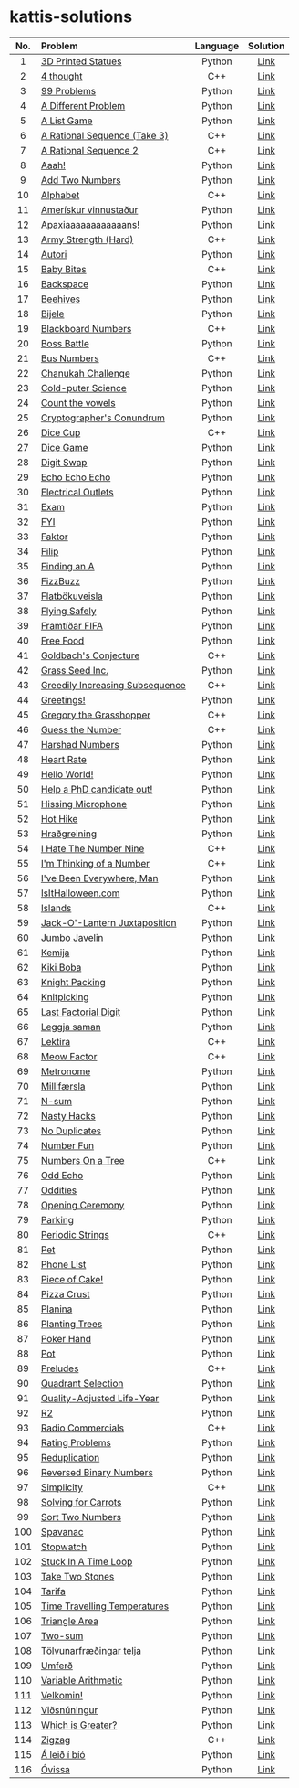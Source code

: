 # kattis-solutions 

|No.|Problem|Language|Solution|
|:---:|:---|:---:|:---:|
|1|[3D Printed Statues](https://open.kattis.com/problems/3dprinter)|Python|[Link](./python/?.py)|
|2|[4 thought](https://open.kattis.com/problems/4thought)|C++|[Link](./cpp/?.cpp)|
|3|[99 Problems](https://open.kattis.com/problems/99problems)|Python|[Link](./python/99problems.py)|
|4|[A Different Problem](https://open.kattis.com/problems/different)|Python|[Link](./python/?.py)|
|5|[A List Game](https://open.kattis.com/problems/listgame)|Python|[Link](./python/?.py)|
|6|[A Rational Sequence (Take 3)](https://open.kattis.com/problems/rationalsequence3)|C++|[Link](./cpp/?.cpp)|
|7|[A Rational Sequence 2](https://open.kattis.com/problems/rationalsequence2)|C++|[Link](./cpp/?.cpp)|
|8|[Aaah!](https://open.kattis.com/problems/aaah)|Python|[Link](./python/?.py)|
|9|[Add Two Numbers](https://open.kattis.com/problems/addtwonumbers)|Python|[Link](./python/?.py)|
|10|[Alphabet](https://open.kattis.com/problems/alphabet)|C++|[Link](./cpp/?.cpp)|
|11|[Amerískur vinnustaður](https://open.kattis.com/problems/ameriskur)|Python|[Link](./python/?.py)|
|12|[Apaxiaaaaaaaaaaaans!](https://open.kattis.com/problems/apaxiaaans)|Python|[Link](./python/?.py)|
|13|[Army Strength (Hard)](https://open.kattis.com/problems/armystrengthhard)|C++|[Link](./cpp/?.cpp)|
|14|[Autori](https://open.kattis.com/problems/autori)|Python|[Link](./python/?.py)|
|15|[Baby Bites](https://open.kattis.com/problems/babybites)|C++|[Link](./cpp/?.cpp)|
|16|[Backspace](https://open.kattis.com/problems/backspace)|Python|[Link](./python/?.py)|
|17|[Beehives](https://open.kattis.com/problems/beehives)|Python|[Link](./python/?.py)|
|18|[Bijele](https://open.kattis.com/problems/bijele)|Python|[Link](./python/?.py)|
|19|[Blackboard Numbers](https://open.kattis.com/problems/primes2)|C++|[Link](./cpp/?.cpp)|
|20|[Boss Battle](https://open.kattis.com/problems/bossbattle)|Python|[Link](./python/?.py)|
|21|[Bus Numbers](https://open.kattis.com/problems/busnumbers)|C++|[Link](./cpp/?.cpp)|
|22|[Chanukah Challenge](https://open.kattis.com/problems/chanukah)|Python|[Link](./python/?.py)|
|23|[Cold-puter Science](https://open.kattis.com/problems/cold)|Python|[Link](./python/?.py)|
|24|[Count the vowels](https://open.kattis.com/problems/countthevowels)|Python|[Link](./python/?.py)|
|25|[Cryptographer's Conundrum](https://open.kattis.com/problems/conundrum)|Python|[Link](./python/?.py)|
|26|[Dice Cup](https://open.kattis.com/problems/dicecup)|C++|[Link](./cpp/?.cpp)|
|27|[Dice Game](https://open.kattis.com/problems/dicegame)|Python|[Link](./python/?.py)|
|28|[Digit Swap](https://open.kattis.com/problems/digitswap)|Python|[Link](./python/?.py)|
|29|[Echo Echo Echo](https://open.kattis.com/problems/echoechoecho)|Python|[Link](./python/?.py)|
|30|[Electrical Outlets](https://open.kattis.com/problems/electricaloutlets)|Python|[Link](./python/?.py)|
|31|[Exam](https://open.kattis.com/problems/exam)|Python|[Link](./python/?.py)|
|32|[FYI](https://open.kattis.com/problems/fyi)|Python|[Link](./python/?.py)|
|33|[Faktor](https://open.kattis.com/problems/faktor)|Python|[Link](./python/?.py)|
|34|[Filip](https://open.kattis.com/problems/filip)|Python|[Link](./python/?.py)|
|35|[Finding an A](https://open.kattis.com/problems/findingana)|Python|[Link](./python/?.py)|
|36|[FizzBuzz](https://open.kattis.com/problems/fizzbuzz)|Python|[Link](./python/?.py)|
|37|[Flatbökuveisla](https://open.kattis.com/problems/flatbokuveisla)|Python|[Link](./python/?.py)|
|38|[Flying Safely](https://open.kattis.com/problems/flyingsafely)|Python|[Link](./python/?.py)|
|39|[Framtíðar FIFA](https://open.kattis.com/problems/fifa)|Python|[Link](./python/?.py)|
|40|[Free Food](https://open.kattis.com/problems/freefood)|Python|[Link](./python/?.py)|
|41|[Goldbach's Conjecture](https://open.kattis.com/problems/goldbach2)|C++|[Link](./cpp/?.cpp)|
|42|[Grass Seed Inc.](https://open.kattis.com/problems/grassseed)|Python|[Link](./python/?.py)|
|43|[Greedily Increasing Subsequence](https://open.kattis.com/problems/greedilyincreasing)|C++|[Link](./cpp/?.cpp)|
|44|[Greetings!](https://open.kattis.com/problems/greetings2)|Python|[Link](./python/?.py)|
|45|[Gregory the Grasshopper](https://open.kattis.com/problems/grasshopper)|C++|[Link](./cpp/?.cpp)|
|46|[Guess the Number](https://open.kattis.com/problems/guess)|C++|[Link](./cpp/?.cpp)|
|47|[Harshad Numbers](https://open.kattis.com/problems/harshadnumbers)|Python|[Link](./python/?.py)|
|48|[Heart Rate](https://open.kattis.com/problems/heartrate)|Python|[Link](./python/?.py)|
|49|[Hello World!](https://open.kattis.com/problems/hello)|Python|[Link](./python/?.py)|
|50|[Help a PhD candidate out!](https://open.kattis.com/problems/helpaphd)|Python|[Link](./python/?.py)|
|51|[Hissing Microphone](https://open.kattis.com/problems/hissingmicrophone)|Python|[Link](./python/?.py)|
|52|[Hot Hike](https://open.kattis.com/problems/hothike)|Python|[Link](./python/?.py)|
|53|[Hraðgreining](https://open.kattis.com/problems/hradgreining)|Python|[Link](./python/?.py)|
|54|[I Hate The Number Nine](https://open.kattis.com/problems/nine)|C++|[Link](./cpp/?.cpp)|
|55|[I'm Thinking of a Number](https://open.kattis.com/problems/thinkingofanumber)|C++|[Link](./cpp/?.cpp)|
|56|[I've Been Everywhere, Man](https://open.kattis.com/problems/everywhere)|Python|[Link](./python/?.py)|
|57|[IsItHalloween.com](https://open.kattis.com/problems/isithalloween)|Python|[Link](./python/?.py)|
|58|[Islands](https://open.kattis.com/problems/islands3)|C++|[Link](./cpp/?.cpp)|
|59|[Jack-O'-Lantern Juxtaposition](https://open.kattis.com/problems/jackolanternjuxtaposition)|Python|[Link](./python/?.py)|
|60|[Jumbo Javelin](https://open.kattis.com/problems/jumbojavelin)|Python|[Link](./python/?.py)|
|61|[Kemija](https://open.kattis.com/problems/kemija08)|Python|[Link](./python/?.py)|
|62|[Kiki Boba](https://open.kattis.com/problems/kikiboba)|Python|[Link](./python/?.py)|
|63|[Knight Packing](https://open.kattis.com/problems/knightpacking)|Python|[Link](./python/?.py)|
|64|[Knitpicking](https://open.kattis.com/problems/knitpicking)|Python|[Link](./python/?.py)|
|65|[Last Factorial Digit](https://open.kattis.com/problems/lastfactorialdigit)|Python|[Link](./python/?.py)|
|66|[Leggja saman](https://open.kattis.com/problems/leggjasaman)|Python|[Link](./python/?.py)|
|67|[Lektira](https://open.kattis.com/problems/lektira)|C++|[Link](./cpp/?.cpp)|
|68|[Meow Factor](https://open.kattis.com/problems/meowfactor)|C++|[Link](./cpp/?.cpp)|
|69|[Metronome](https://open.kattis.com/problems/metronome)|Python|[Link](./python/?.py)|
|70|[Millifærsla](https://open.kattis.com/problems/millifaersla)|Python|[Link](./python/?.py)|
|71|[N-sum](https://open.kattis.com/problems/nsum)|Python|[Link](./python/?.py)|
|72|[Nasty Hacks](https://open.kattis.com/problems/nastyhacks)|Python|[Link](./python/?.py)|
|73|[No Duplicates](https://open.kattis.com/problems/nodup)|Python|[Link](./python/?.py)|
|74|[Number Fun](https://open.kattis.com/problems/numberfun)|Python|[Link](./python/?.py)|
|75|[Numbers On a Tree](https://open.kattis.com/problems/numbertree)|C++|[Link](./cpp/?.cpp)|
|76|[Odd Echo](https://open.kattis.com/problems/oddecho)|Python|[Link](./python/?.py)|
|77|[Oddities](https://open.kattis.com/problems/oddities)|Python|[Link](./python/?.py)|
|78|[Opening Ceremony](https://open.kattis.com/problems/ceremony)|Python|[Link](./python/?.py)|
|79|[Parking](https://open.kattis.com/problems/parking2)|Python|[Link](./python/?.py)|
|80|[Periodic Strings](https://open.kattis.com/problems/periodicstrings)|C++|[Link](./cpp/?.cpp)|
|81|[Pet](https://open.kattis.com/problems/pet)|Python|[Link](./python/?.py)|
|82|[Phone List](https://open.kattis.com/problems/phonelist)|Python|[Link](./python/?.py)|
|83|[Piece of Cake!](https://open.kattis.com/problems/pieceofcake2)|Python|[Link](./python/?.py)|
|84|[Pizza Crust](https://open.kattis.com/problems/pizza2)|Python|[Link](./python/?.py)|
|85|[Planina](https://open.kattis.com/problems/planina)|Python|[Link](./python/?.py)|
|86|[Planting Trees](https://open.kattis.com/problems/plantingtrees)|Python|[Link](./python/?.py)|
|87|[Poker Hand](https://open.kattis.com/problems/pokerhand)|Python|[Link](./python/?.py)|
|88|[Pot](https://open.kattis.com/problems/pot)|Python|[Link](./python/?.py)|
|89|[Preludes](https://open.kattis.com/problems/chopin)|C++|[Link](./cpp/?.cpp)|
|90|[Quadrant Selection](https://open.kattis.com/problems/quadrant)|Python|[Link](./python/?.py)|
|91|[Quality-Adjusted Life-Year](https://open.kattis.com/problems/qaly)|Python|[Link](./python/?.py)|
|92|[R2](https://open.kattis.com/problems/r2)|Python|[Link](./python/?.py)|
|93|[Radio Commercials](https://open.kattis.com/problems/commercials)|C++|[Link](./cpp/?.cpp)|
|94|[Rating Problems](https://open.kattis.com/problems/ratingproblems)|Python|[Link](./python/?.py)|
|95|[Reduplication](https://open.kattis.com/problems/reduplikation)|Python|[Link](./python/?.py)|
|96|[Reversed Binary Numbers](https://open.kattis.com/problems/reversebinary)|Python|[Link](./python/?.py)|
|97|[Simplicity](https://open.kattis.com/problems/simplicity)|C++|[Link](./cpp/?.cpp)|
|98|[Solving for Carrots](https://open.kattis.com/problems/carrots)|Python|[Link](./python/?.py)|
|99|[Sort Two Numbers](https://open.kattis.com/problems/sorttwonumbers)|Python|[Link](./python/?.py)|
|100|[Spavanac](https://open.kattis.com/problems/spavanac)|Python|[Link](./python/?.py)|
|101|[Stopwatch](https://open.kattis.com/problems/stopwatch)|Python|[Link](./python/?.py)|
|102|[Stuck In A Time Loop](https://open.kattis.com/problems/timeloop)|Python|[Link](./python/?.py)|
|103|[Take Two Stones](https://open.kattis.com/problems/twostones)|Python|[Link](./python/?.py)|
|104|[Tarifa](https://open.kattis.com/problems/tarifa)|Python|[Link](./python/?.py)|
|105|[Time Travelling Temperatures](https://open.kattis.com/problems/temperature)|Python|[Link](./python/?.py)|
|106|[Triangle Area](https://open.kattis.com/problems/triarea)|Python|[Link](./python/?.py)|
|107|[Two-sum](https://open.kattis.com/problems/twosum)|Python|[Link](./python/?.py)|
|108|[Tölvunarfræðingar telja](https://open.kattis.com/problems/tolvunarfraedingartelja)|Python|[Link](./python/?.py)|
|109|[Umferð](https://open.kattis.com/problems/umferd)|Python|[Link](./python/?.py)|
|110|[Variable Arithmetic](https://open.kattis.com/problems/variablearithmetic)|Python|[Link](./python/?.py)|
|111|[Velkomin!](https://open.kattis.com/problems/velkomin)|Python|[Link](./python/?.py)|
|112|[Viðsnúningur](https://open.kattis.com/problems/vidsnuningur)|Python|[Link](./python/?.py)|
|113|[Which is Greater?](https://open.kattis.com/problems/whichisgreater)|Python|[Link](./python/?.py)|
|114|[Zigzag](https://open.kattis.com/contests/d9po83/problems/zigzag2)|C++|[Link](./cpp/?.cpp)|
|115|[Á leið í bíó](https://open.kattis.com/problems/aleidibio)|Python|[Link](./python/?.py)|
|116|[Óvissa](https://open.kattis.com/problems/ovissa)|Python|[Link](./python/?.py)|
